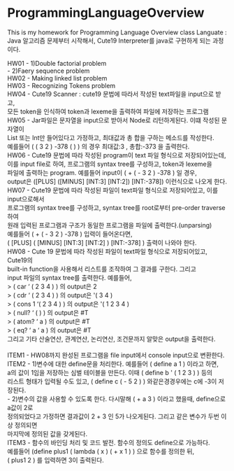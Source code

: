 # ProgrammingLanguageOverview
This is my homework for Programming Language Overview class
Languate : Java
알고리즘 문제부터 시작해서, Cute19 Interpreter를 java로 구현하게 되는 과정이다.

HW01 - 1)Double factorial problem<br>
     - 2)Faery sequence problem<br>
HW02 - Making linked list problem<br>
HW03 - Recognizing Tokens problem<br>
HW04 - Cute19 Scanner : cute19 문법에 따라서 작성된 text파일을 input으로 받고,<br>
       모든 token을 인식하여 token과 lexeme을 출력하여 파일에 저장하는 프로그램<br>
HW05 - Jar파일은 문자열을 input으로 받아서 Node로 리턴하게된다. 이떄 작성된 문자열이<br>
       List 또는 Int만 들어있다고 가정하고, 최대값과 총 합을 구하는 메소드를 작성한다.<br>
       예를들어 ( ( 3 2 ) -378 ( ) ) 의 경우 최대값:3 , 총합:-373 을 출력한다.<br>
HW06 - Cute19 문법에 따라 작성된 program이 text 파일 형식으로 저장되어있는데, <br>
       이를 input file로 하여, 프로그램의 syntax tree를 구성하고, token과 lexeme을<br>
       파일에 출력하는 program. 예를들어 input이 ( + ( - 3 2 ) -378 ) 일 경우,<br>
       output은 ([PLUS] ([MINUS] [INT:3] [INT:2]) [INT:-378]) 이런식으로 나오게 한다.<br>
HW07 - Cute19 문법에 따라 작성된 파일이 text파일 형식으로 저장되어있고, 이를 input으로해서<br>
       프로그램의 syntax tree를 구성하고, syntax tree를 root로부터 pre-order traverse하여<br>
       원래 입력된 프로그램과 구조가 동일한 프로그램을 파일에 출력한다.(unparsing)<br>
       예를들어 ( + ( - 3 2 ) -378 ) 입력이 들어온다면,<br>
       ( [PLUS] ( [MINUS] [INT:3] [INT:2] ) [INT:-378] ) 출력이 나와야 한다.<br>
HW08 - Cute 19 문법에 따라 작성된 파일이 text파일 형식으로 저장되어있고, Cute19의<br>
       built-in function을 사용해서 리스트를 조작하여 그 결과를 구한다. 그리고<br> 
       input 파일의 syntax tree를 출력한다. 예를들어,<br>
       > ( car ‘ ( 2 3 4 ) ) 의 output은 2<br>
       > ( cdr ‘ ( 2 3 4 ) ) 의 output은 '( 3 4 )<br>
       > ( cons 1 ‘( 2 3 4 ) ) 의 output은 '( 1 2 3 4 )<br>
       > ( null? ‘ ( ) ) 의 output은 #T<br>
       > ( atom? ‘ a ) 의 output은 #T<br>
       > ( eq? ‘ a ‘ a ) 의 output은 #T <br>
       그리고 기타 산술연산, 관계연산, 논리연산, 조건문까지 알맞은 output을 출력한다.<br>
    <br>
ITEM1 - HW08까지 완성된 프로그램을 file input에서 console input으로 변환한다.<br>
ITEM2 - 1)변수에 대한 define문을 처리한다. 예를들어 ( define a 1 ) 이라고 하면,<br> 
        a의 값이 1임을 저장하는 심벌 테이블을 만든다. 이때 ( define b ' ( 1 2 3 ) ) 등의 <br>
        리스트 형태가 입력될 수도 있고, ( define c ( - 5 2 ) ) 와같은경경우에는 c에 -3이 저장된다.<br>
      - 2)변수의 값을 사용할 수 있도록 한다. 다시말해 ( + a 3 ) 이라고 했을때, define으로 a값이 2로<br>
        정의되었다고 가정하면 결과값이 2 + 3 인 5가 나오게된다. 그리고 같은 변수가 두번 이상 정의되면<br>
        마지막에 정의된 값을 갖게된다.<br>
ITEM3 - 함수의 바인딩 처리 및 코드 발전. 함수의 정의도 define으로 가능하다.<br>
        예를들어 (define plus1 ( lambda ( x ) ( + x 1 ) ) 으로 함수를 정의한 뒤,<br>
        ( plus1 2 ) 를 입력하면 3이 출력된다.
